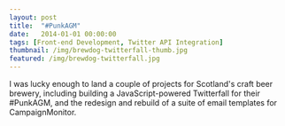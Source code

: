 ```yaml
---
layout: post
title:  "#PunkAGM"
date:   2014-01-01 00:00:00
tags: [Front-end Development, Twitter API Integration]
thumbnail: /img/brewdog-twitterfall-thumb.jpg
featured: /img/brewdog-twitterfall.jpg
---
```


I was lucky enough to land a couple of projects for Scotland's craft beer brewery, including building a JavaScript-powered Twitterfall for their #PunkAGM, and the redesign and rebuild of a suite of email templates for CampaignMonitor.
